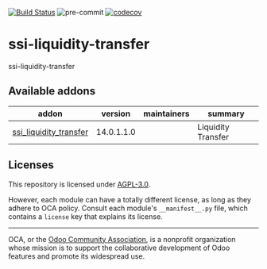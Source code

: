 [![Build Status](https://travis-ci.com/open-synergy/ssi-liquidity-transfer.svg?branch=14.0)](https://travis-ci.com/open-synergy/ssi-liquidity-transfer)
![pre-commit](https://github.com/open-synergy/ssi-liquidity-transfer/actions/workflows/pre-commit.yml/badge.svg)
[![codecov](https://codecov.io/gh/open-synergy/ssi-liquidity-transfer/branch/14.0/graph/badge.svg)](https://codecov.io/gh/open-synergy/ssi-liquidity-transfer)

<!-- /!\ do not modify above this line -->

# ssi-liquidity-transfer

ssi-liquidity-transfer

<!-- /!\ do not modify below this line -->

<!-- prettier-ignore-start -->

[//]: # (addons)

Available addons
----------------
addon | version | maintainers | summary
--- | --- | --- | ---
[ssi_liquidity_transfer](ssi_liquidity_transfer/) | 14.0.1.1.0 |  | Liquidity Transfer

[//]: # (end addons)

<!-- prettier-ignore-end -->

## Licenses

This repository is licensed under [AGPL-3.0](LICENSE).

However, each module can have a totally different license, as long as they adhere to OCA
policy. Consult each module's `__manifest__.py` file, which contains a `license` key
that explains its license.

----

OCA, or the [Odoo Community Association](http://odoo-community.org/), is a nonprofit
organization whose mission is to support the collaborative development of Odoo features
and promote its widespread use.
